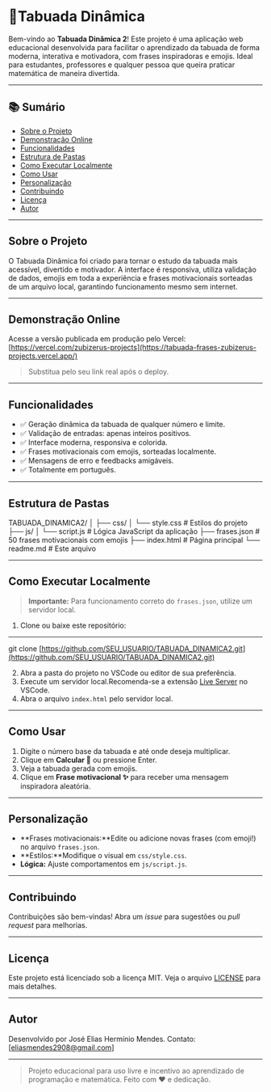 # 🧮Tabuada Dinâmica
 
Bem-vindo ao **Tabuada Dinâmica 2**! Este projeto é uma aplicação web educacional desenvolvida para facilitar o aprendizado da tabuada de forma moderna, interativa e motivadora, com frases inspiradoras e emojis.
Ideal para estudantes, professores e qualquer pessoa que queira praticar matemática de maneira divertida.
 
---
 
## 📚 Sumário
 
- [Sobre o Projeto](#sobre-o-projeto)
- [Demonstração Online](#demonstração-online)
- [Funcionalidades](#funcionalidades)
- [Estrutura de Pastas](#estrutura-de-pastas)
- [Como Executar Localmente](#como-executar-localmente)
- [Como Usar](#como-usar)
- [Personalização](#personalização)
- [Contribuindo](#contribuindo)
- [Licença](#licença)
- [Autor](#autor)
 
---
 
## Sobre o Projeto
 
O Tabuada Dinâmica foi criado para tornar o estudo da tabuada mais acessível, divertido e motivador.
A interface é responsiva, utiliza validação de dados, emojis em toda a experiência e frases motivacionais sorteadas de um arquivo local, garantindo funcionamento mesmo sem internet.
 
---
 
## Demonstração Online
 
Acesse a versão publicada em produção pelo Vercel:[https://vercel.com/zubizerus-projects](https://tabuada-frases-zubizerus-projects.vercel.app/)
 
> Substitua pelo seu link real após o deploy.
 
---
 
## Funcionalidades
 
- ✅ Geração dinâmica da tabuada de qualquer número e limite.
- ✅ Validação de entradas: apenas inteiros positivos.
- ✅ Interface moderna, responsiva e colorida.
- ✅ Frases motivacionais com emojis, sorteadas localmente.
- ✅ Mensagens de erro e feedbacks amigáveis.
- ✅ Totalmente em português.
 
---
 
## Estrutura de Pastas
 
TABUADA_DINAMICA2/
│
├── css/
│ └── style.css # Estilos do projeto
├── js/
│ └── script.js # Lógica JavaScript da aplicação
├── frases.json # 50 frases motivacionais com emojis
├── index.html # Página principal
└── readme.md # Este arquivo
 
 
---
## Como Executar Localmente
 
> **Importante:** Para funcionamento correto do `frases.json`, utilize um servidor local.
 
1. Clone ou baixe este repositório:
 
---
git clone [https://github.com/SEU_USUARIO/TABUADA_DINAMICA2.git](https://github.com/SEU_USUARIO/TABUADA_DINAMICA2.git)
 
 
2. Abra a pasta do projeto no VSCode ou editor de sua preferência.
3. Execute um servidor local.Recomenda-se a extensão [Live Server](https://marketplace.visualstudio.com/items?itemName=ritwickdey.LiveServer) no VSCode.
4. Abra o arquivo `index.html` pelo servidor local.
 
---
 
## Como Usar
 
1. Digite o número base da tabuada e até onde deseja multiplicar.
2. Clique em **Calcular 🚀** ou pressione Enter.
3. Veja a tabuada gerada com emojis.
4. Clique em **Frase motivacional ✨** para receber uma mensagem inspiradora aleatória.
 
---
 
## Personalização
 
- **Frases motivacionais:**Edite ou adicione novas frases (com emoji!) no arquivo `frases.json`.
- **Estilos:**Modifique o visual em `css/style.css`.
- **Lógica:**
  Ajuste comportamentos em `js/script.js`.
 
---
 
## Contribuindo
 
Contribuições são bem-vindas!
Abra um *issue* para sugestões ou *pull request* para melhorias.
 
---
 
## Licença
 
Este projeto está licenciado sob a licença MIT.
Veja o arquivo [LICENSE](LICENSE) para mais detalhes.
 
---
 
## Autor
 
Desenvolvido por José Elias Hermínio Mendes.
Contato: [eliasmendes2908@gmail.com]
 
---
 
> Projeto educacional para uso livre e incentivo ao aprendizado de programação e matemática.
> Feito com ❤️ e dedicação.
>